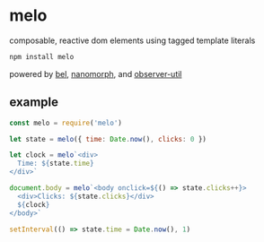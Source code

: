 # melo

composable, reactive dom elements using tagged template literals

```js
npm install melo
```

powered by [bel](https://github.com/shama/bel), [nanomorph](https://github.com/choojs/nanomorph), and [observer-util](https://github.com/nx-js/observer-util)

## example

```js
const melo = require('melo')

let state = melo({ time: Date.now(), clicks: 0 })

let clock = melo`<div>
  Time: ${state.time}
</div>`

document.body = melo`<body onclick=${() => state.clicks++}>
  <div>Clicks: ${state.clicks}</div>
  ${clock}
</body>`

setInterval(() => state.time = Date.now(), 1)
```